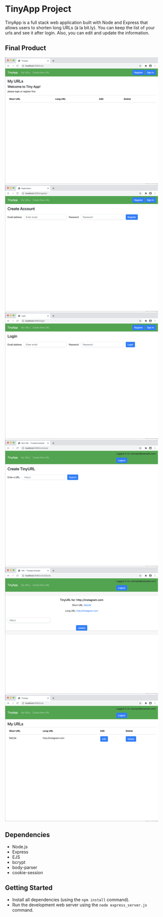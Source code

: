# TinyApp Project

TinyApp is a full stack web application built with Node and Express that allows users to shorten long URLs (à la bit.ly).
You can keep the list of your urls and see it after login. Also, you can edit and update the information. 

## Final Product

![docs/main.png](https://github.com/jesssubin/tinyapp/blob/master/docs/main.png)
![docs/register.png](https://github.com/jesssubin/tinyapp/blob/master/docs/register.png)
![docs/login.png](https://github.com/jesssubin/tinyapp/blob/master/docs/login.png)
![docs/creatingNew.png](https://github.com/jesssubin/tinyapp/blob/master/docs/creatingNew.png)
![docs/whenCreated.png](https://github.com/jesssubin/tinyapp/blob/master/docs/whenCreated.png)
![docs/myURLs.png](https://github.com/jesssubin/tinyapp/blob/master/docs/myURLs.png)


## Dependencies

- Node.js
- Express
- EJS
- bcrypt
- body-parser
- cookie-session

## Getting Started

- Install all dependencies (using the `npm install` command).
- Run the development web server using the `node express_server.js` command.

